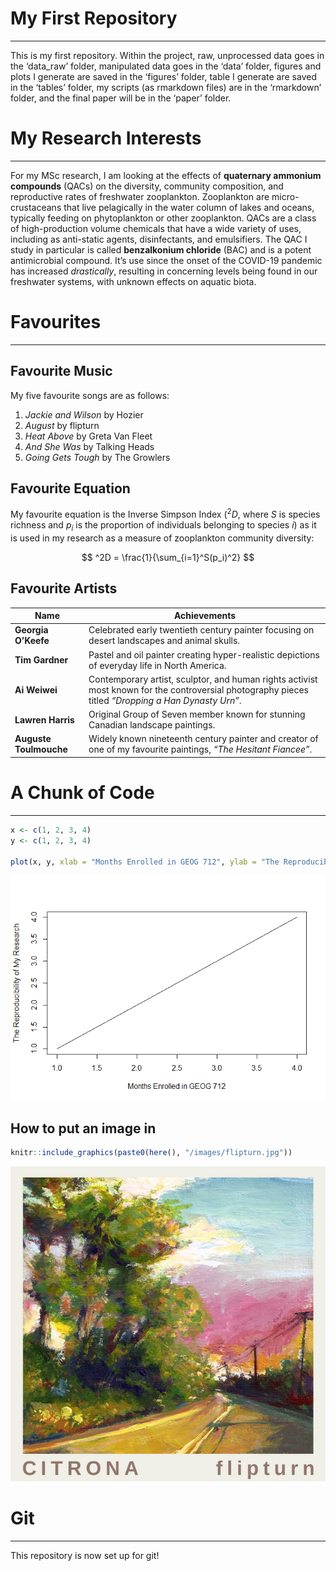 
# My First Repository

------------------------------------------------------------------------

This is my first repository. Within the project, raw, unprocessed data
goes in the ‘data_raw’ folder, manipulated data goes in the ‘data’
folder, figures and plots I generate are saved in the ‘figures’ folder,
table I generate are saved in the ‘tables’ folder, my scripts (as
rmarkdown files) are in the ‘rmarkdown’ folder, and the final paper will
be in the ‘paper’ folder.

# My Research Interests

------------------------------------------------------------------------

For my MSc research, I am looking at the effects of **quaternary
ammonium compounds** (QACs) on the diversity, community composition, and
reproductive rates of freshwater zooplankton. Zooplankton are
micro-crustaceans that live pelagically in the water column of lakes and
oceans, typically feeding on phytoplankton or other zooplankton. QACs
are a class of high-production volume chemicals that have a wide variety
of uses, including as anti-static agents, disinfectants, and
emulsifiers. The QAC I study in particular is called **benzalkonium
chloride** (BAC) and is a potent antimicrobial compound. It’s use since
the onset of the COVID-19 pandemic has increased *drastically*,
resulting in concerning levels being found in our freshwater systems,
with unknown effects on aquatic biota.

# Favourites

------------------------------------------------------------------------

## Favourite Music

My five favourite songs are as follows:

1.  *Jackie and Wilson* by Hozier
2.  *August* by flipturn
3.  *Heat Above* by Greta Van Fleet
4.  *And She Was* by Talking Heads
5.  *Going Gets Tough* by The Growlers

## Favourite Equation

My favourite equation is the Inverse Simpson Index ($^2D$, where $S$ is
species richness and $p_i$ is the proportion of individuals belonging to
species $i$) as it is used in my research as a measure of zooplankton
community diversity:

$$
^2D = \frac{1}{\sum_{i=1}^S(p_i)^2}
$$

## Favourite Artists

| Name                   | Achievements                                                                                                                                        |
|------------------------|-----------------------------------------------------------------------------------------------------------------------------------------------------|
| **Georgia O’Keefe**    | Celebrated early twentieth century painter focusing on desert landscapes and animal skulls.                                                         |
| **Tim Gardner**        | Pastel and oil painter creating hyper-realistic depictions of everyday life in North America.                                                       |
| **Ai Weiwei**          | Contemporary artist, sculptor, and human rights activist most known for the controversial photography pieces titled *“Dropping a Han Dynasty Urn”*. |
| **Lawren Harris**      | Original Group of Seven member known for stunning Canadian landscape paintings.                                                                     |
| **Auguste Toulmouche** | Widely known nineteenth century painter and creator of one of my favourite paintings, *“The Hesitant Fiancee”*.                                     |

# A Chunk of Code

------------------------------------------------------------------------

``` r
x <- c(1, 2, 3, 4)
y <- c(1, 2, 3, 4)

plot(x, y, xlab = "Months Enrolled in GEOG 712", ylab = "The Reproducibility of My Research", type = "l")
```

![](README_files/figure-gfm/unnamed-chunk-1-1.png)<!-- -->

## How to put an image in

``` r
knitr::include_graphics(paste0(here(), "/images/flipturn.jpg"))
```

![](images/flipturn.jpg)<!-- -->

# Git

------------------------------------------------------------------------

This repository is now set up for git!
